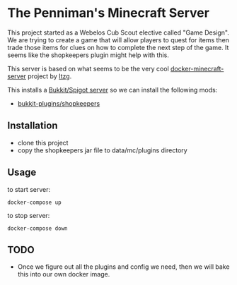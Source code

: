 # The Penniman's Minecraft Server

This project started as a Webelos Cub Scout elective called "Game Design".  We are trying to create a game that will allow players to quest for items then trade those items for clues on how to complete the next step of the game.  It seems like the shopkeepers plugin might help with this.

This server is based on what seems to be the very cool [docker-minecraft-server](https://github.com/itzg/docker-minecraft-server) project by [Itzg](https://github.com/itzg).

This installs a [Bukkit/Spigot server](https://getbukkit.org/) so we can install the following mods:

 * [bukkit-plugins/shopkeepers](https://www.curseforge.com/minecraft/bukkit-plugins/shopkeepers)
 

## Installation

 * clone this project
 * copy the shopkeepers jar file to data/mc/plugins directory

## Usage

to start server:

    docker-compose up

to stop server:

    docker-compose down


## TODO

 * Once we figure out all the plugins and config we need, then we will bake this into our own docker image.